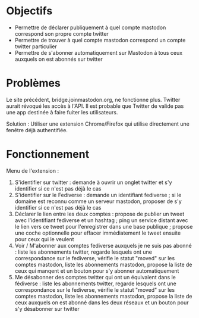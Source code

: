 # Objectifs

* Permettre de déclarer publiquement à quel compte mastodon correspond son propre compte twitter
* Permettre de trouver à quel compte mastodon correspond un compte twitter particulier
* Permettre de s'abonner automatiquement sur Mastodon à tous ceux auxquels on est abonnés sur twitter


# Problèmes

Le site précédent, bridge.joinmastodon.org, ne fonctionne plus. Twitter aurait révoqué les accès à l'API. Il est probable que Twitter de valide pas une app destinée à faire fuiter les utilisateurs.

Solution : Utiliser une extension Chrome/Firefox qui utilise directement une fenêtre déjà authentifiée.

# Fonctionnement 

Menu de l'extension : 
1. S'identifier sur twitter : demande à ouvrir un onglet twitter et s'y identifier si ce n'est pas déjà le cas
2. S'identifier sur le Fediverse : demande un identifiant fediverse ; si le domaine est reconnu comme un serveur mastodon, proposer de s'y identifier si ce n'est pas déjà le cas
3. Déclarer le lien entre les deux comptes : propose de publier un tweet avec l'identifiant fediverse et un hashtag ; ping un service distant avec le lien vers ce tweet pour l'enregistrer dans une base publique ; propose une coche optionnelle pour effacer immédiatement le tweet ensuite pour ceux qui le veulent
4. Voir / M'abonner aux comptes fediverse auxquels je ne suis pas abonné : liste les abonnements twitter, regarde lesquels ont une correspondance sur le fediverse, vérifie le statut "moved" sur les comptes mastodon, liste les abonnements mastodon, propose la liste de ceux qui manqent et un bouton pour s'y abonner automatiquement
5. Me désabonner des comptes twitter qui ont un équivalent dans le fédiverse : liste les abonnements twitter, regarde lesquels ont une correspondance sur le fediverse, vérifie le statut "moved" sur les comptes mastodon, liste les abonnements mastodon, propose la liste de ceux auxquels on est abonné dans les deux réseaux et un bouton pour s'y désabonner sur twitter

